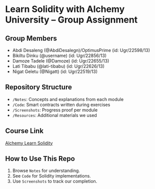 # Learn Solidity with Alchemy University – Group Assignment

## Group Members

- Abdi Desaleng (@AbdiDesalegn)/OptimusPrime (id: Ugr/22598/13)
- Bikiltu Dinku (@username) (id: Ugr/22856/13)
- Damoze Tadele (@Damoze) (id: Ugr/22655/13)
- Lati Tibabu (@lati-tibabu) (id: Ugr/22626/13)
- Nigat Geletu (@Nigatt) (id: Ugr/22519/13)

## Repository Structure

- `/Notes`: Concepts and explanations from each module
- `/Code`: Smart contracts written during exercises
- `/Screenshots`: Progress proof per module
- `/Resources`: Additional materials we used

## Course Link

[Alchemy Learn Solidity](https://www.alchemy.com/university/courses/solidity)

## How to Use This Repo

1. Browse `Notes` for understanding.
2. See `Code` for Solidity implementations.
3. Use `Screenshots` to track our completion.

